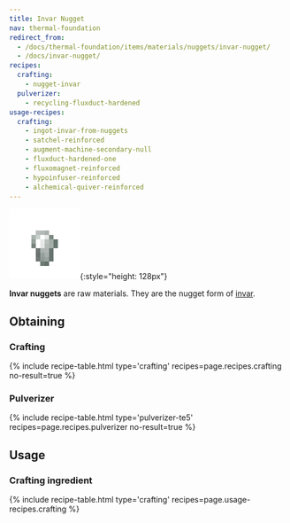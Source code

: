 ```yaml
---
title: Invar Nugget
nav: thermal-foundation
redirect_from:
  - /docs/thermal-foundation/items/materials/nuggets/invar-nugget/
  - /docs/invar-nugget/
recipes:
  crafting:
    - nugget-invar
  pulverizer:
    - recycling-fluxduct-hardened
usage-recipes:
  crafting:
    - ingot-invar-from-nuggets
    - satchel-reinforced
    - augment-machine-secondary-null
    - fluxduct-hardened-one
    - fluxomagnet-reinforced
    - hypoinfuser-reinforced
    - alchemical-quiver-reinforced
---
```


![Invar nugget](/assets/images/thermal-foundation/nugget-invar.png){:style="height: 128px"}


**Invar nuggets** are raw materials. They are the nugget form of
[invar](/docs/thermal-foundation/invar-ingot/).


Obtaining
---------

### Crafting
{% include recipe-table.html type='crafting' recipes=page.recipes.crafting no-result=true %}

### Pulverizer
{% include recipe-table.html type='pulverizer-te5' recipes=page.recipes.pulverizer no-result=true %}


Usage
-----

### Crafting ingredient
{% include recipe-table.html type='crafting' recipes=page.usage-recipes.crafting %}
